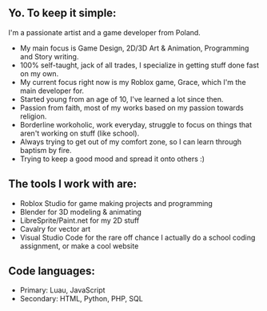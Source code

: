## Yo. To keep it simple:

I'm a passionate artist and a game developer from Poland.
- My main focus is Game Design, 2D/3D Art & Animation, Programming and Story writing.
- 100% self-taught, jack of all trades, I specialize in getting stuff done fast on my own.
- My current focus right now is my Roblox game, Grace, which I'm the main developer for.
- Started young from an age of 10, I've learned a lot since then.
- Passion from faith, most of my works based on my passion towards religion.
- Borderline workoholic, work everyday, struggle to focus on things that aren't working on stuff (like school).
- Always trying to get out of my comfort zone, so I can learn through baptism by fire.
- Trying to keep a good mood and spread it onto others :)

## The tools I work with are:
- Roblox Studio for game making projects and programming
- Blender for 3D modeling & animating
- LibreSprite/Paint.net for my 2D stuff
- Cavalry for vector art
- Visual Studio Code for the rare off chance I actually do a school coding assignment, or make a cool website

## Code languages:
- Primary: Luau, JavaScript
- Secondary: HTML, Python, PHP, SQL
